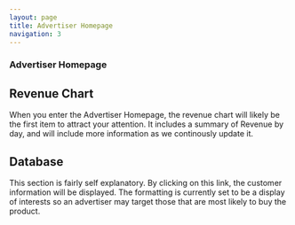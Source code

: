 ```yaml
---
layout: page
title: Advertiser Homepage
navigation: 3
---
```



### Advertiser Homepage

## Revenue Chart

When you enter the Advertiser Homepage, the revenue chart will likely be the first item to attract your attention.
It includes a summary of Revenue by day, and will include more information as we continously update it.

## Database

This section is fairly self explanatory. By clicking on this link, the customer information will be displayed. 
The formatting is currently set to be a display of interests so an advertiser may target those that are most 
likely to buy the product. 

